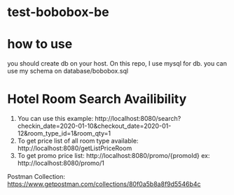 ﻿# test-bobobox-be

# how to use
you should create db on your host. On this repo, I use mysql for db.
you can use my schema on database/bobobox.sql

# Hotel Room Search Availibility
1. You can use this example: http://localhost:8080/search?checkin_date=2020-01-10&checkout_date=2020-01-12&room_type_id=1&room_qty=1
2. To get price list of all room type available: http://localhost:8080/getListPriceRoom
3. To get promo price list: http://localhost:8080/promo/{promoId} ex: http://localhost:8080/promo/1

Postman Collection:
https://www.getpostman.com/collections/80f0a5b8a8f9d5546b4c
